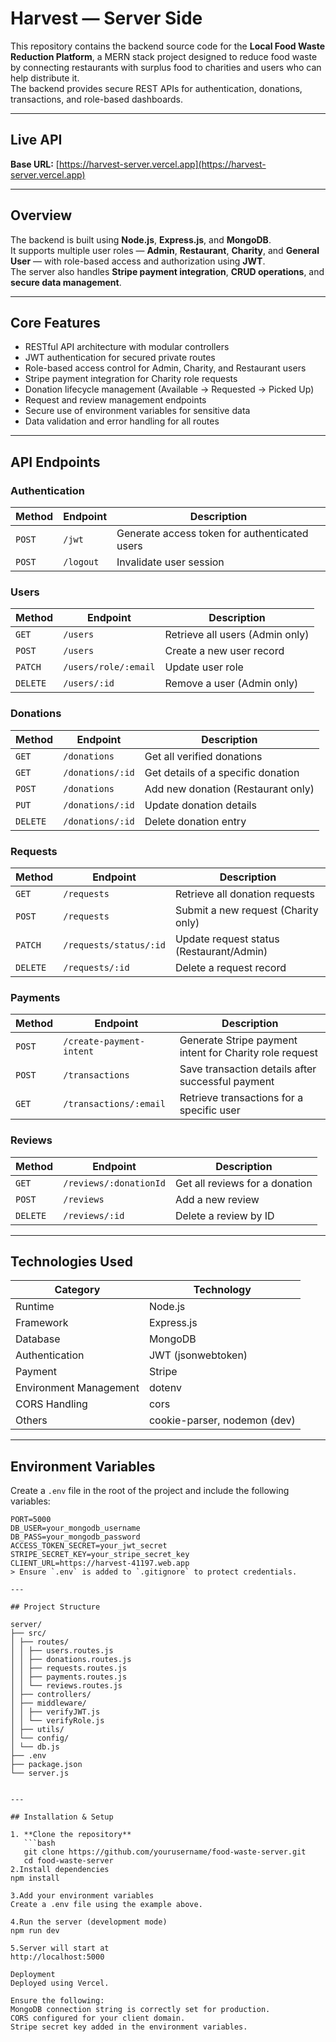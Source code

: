 # Harvest — Server Side

This repository contains the backend source code for the **Local Food Waste Reduction Platform**, a MERN stack project designed to reduce food waste by connecting restaurants with surplus food to charities and users who can help distribute it.  
The backend provides secure REST APIs for authentication, donations, transactions, and role-based dashboards.

---

## Live API
**Base URL:** [https://harvest-server.vercel.app](https://harvest-server.vercel.app)

---

## Overview

The backend is built using **Node.js**, **Express.js**, and **MongoDB**.  
It supports multiple user roles — **Admin**, **Restaurant**, **Charity**, and **General User** — with role-based access and authorization using **JWT**.  
The server also handles **Stripe payment integration**, **CRUD operations**, and **secure data management**.

---

## Core Features

- RESTful API architecture with modular controllers  
- JWT authentication for secured private routes  
- Role-based access control for Admin, Charity, and Restaurant users  
- Stripe payment integration for Charity role requests  
- Donation lifecycle management (Available → Requested → Picked Up)  
- Request and review management endpoints  
- Secure use of environment variables for sensitive data  
- Data validation and error handling for all routes  

---

## API Endpoints

### Authentication
| Method | Endpoint | Description |
|---------|-----------|-------------|
| `POST` | `/jwt` | Generate access token for authenticated users |
| `POST` | `/logout` | Invalidate user session |

### Users
| Method | Endpoint | Description |
|---------|-----------|-------------|
| `GET` | `/users` | Retrieve all users (Admin only) |
| `POST` | `/users` | Create a new user record |
| `PATCH` | `/users/role/:email` | Update user role |
| `DELETE` | `/users/:id` | Remove a user (Admin only) |

### Donations
| Method | Endpoint | Description |
|---------|-----------|-------------|
| `GET` | `/donations` | Get all verified donations |
| `GET` | `/donations/:id` | Get details of a specific donation |
| `POST` | `/donations` | Add new donation (Restaurant only) |
| `PUT` | `/donations/:id` | Update donation details |
| `DELETE` | `/donations/:id` | Delete donation entry |

### Requests
| Method | Endpoint | Description |
|---------|-----------|-------------|
| `GET` | `/requests` | Retrieve all donation requests |
| `POST` | `/requests` | Submit a new request (Charity only) |
| `PATCH` | `/requests/status/:id` | Update request status (Restaurant/Admin) |
| `DELETE` | `/requests/:id` | Delete a request record |

### Payments
| Method | Endpoint | Description |
|---------|-----------|-------------|
| `POST` | `/create-payment-intent` | Generate Stripe payment intent for Charity role request |
| `POST` | `/transactions` | Save transaction details after successful payment |
| `GET` | `/transactions/:email` | Retrieve transactions for a specific user |

### Reviews
| Method | Endpoint | Description |
|---------|-----------|-------------|
| `GET` | `/reviews/:donationId` | Get all reviews for a donation |
| `POST` | `/reviews` | Add a new review |
| `DELETE` | `/reviews/:id` | Delete a review by ID |

---

## Technologies Used

| Category | Technology |
|-----------|-------------|
| Runtime | Node.js |
| Framework | Express.js |
| Database | MongoDB |
| Authentication | JWT (jsonwebtoken) |
| Payment | Stripe |
| Environment Management | dotenv |
| CORS Handling | cors |
| Others | cookie-parser, nodemon (dev) |

---

## Environment Variables

Create a `.env` file in the root of the project and include the following variables:

```
PORT=5000
DB_USER=your_mongodb_username
DB_PASS=your_mongodb_password
ACCESS_TOKEN_SECRET=your_jwt_secret
STRIPE_SECRET_KEY=your_stripe_secret_key
CLIENT_URL=https://harvest-41197.web.app
> Ensure `.env` is added to `.gitignore` to protect credentials.

---

## Project Structure

server/
├── src/
│ ├── routes/
│ │ ├── users.routes.js
│ │ ├── donations.routes.js
│ │ ├── requests.routes.js
│ │ ├── payments.routes.js
│ │ └── reviews.routes.js
│ ├── controllers/
│ ├── middleware/
│ │ ├── verifyJWT.js
│ │ └── verifyRole.js
│ ├── utils/
│ └── config/
│ └── db.js
├── .env
├── package.json
└── server.js


---

## Installation & Setup

1. **Clone the repository**
   ```bash
   git clone https://github.com/yourusername/food-waste-server.git
   cd food-waste-server
2.Install dependencies
npm install

3.Add your environment variables
Create a .env file using the example above.

4.Run the server (development mode)
npm run dev

5.Server will start at
http://localhost:5000

Deployment
Deployed using Vercel.

Ensure the following:
MongoDB connection string is correctly set for production.
CORS configured for your client domain.
Stripe secret key added in the environment variables.

